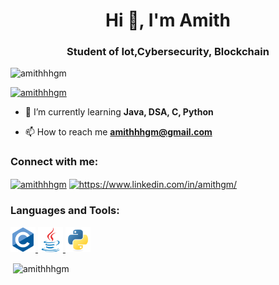 <h1 align="center">Hi 👋, I'm Amith</h1>
<h3 align="center">Student of Iot,Cybersecurity, Blockchain</h3>

<p align="left"> <img src="https://komarev.com/ghpvc/?username=amithhhgm&label=Profile%20views&color=0e75b6&style=flat" alt="amithhhgm" /> </p>

<p align="left"> <a href="https://github.com/ryo-ma/github-profile-trophy"><img src="https://github-profile-trophy.vercel.app/?username=amithhhgm" alt="amithhhgm" /></a> </p>

- 🌱 I’m currently learning **Java, DSA, C, Python**

- 📫 How to reach me **amithhhgm@gmail.com**

<h3 align="left">Connect with me:</h3>
<p align="left">
<a href="https://twitter.com/amithhhgm" target="blank"><img align="center" src="https://raw.githubusercontent.com/rahuldkjain/github-profile-readme-generator/master/src/images/icons/Social/twitter.svg" alt="amithhhgm" height="30" width="40" /></a>
<a href="https://linkedin.com/in/https://www.linkedin.com/in/amithgm/" target="blank"><img align="center" src="https://raw.githubusercontent.com/rahuldkjain/github-profile-readme-generator/master/src/images/icons/Social/linked-in-alt.svg" alt="https://www.linkedin.com/in/amithgm/" height="30" width="40" /></a>
</p>

<h3 align="left">Languages and Tools:</h3>
<p align="left"> <a href="https://www.cprogramming.com/" target="_blank" rel="noreferrer"> <img src="https://raw.githubusercontent.com/devicons/devicon/master/icons/c/c-original.svg" alt="c" width="40" height="40"/> </a> <a href="https://www.java.com" target="_blank" rel="noreferrer"> <img src="https://raw.githubusercontent.com/devicons/devicon/master/icons/java/java-original.svg" alt="java" width="40" height="40"/> </a> <a href="https://www.python.org" target="_blank" rel="noreferrer"> <img src="https://raw.githubusercontent.com/devicons/devicon/master/icons/python/python-original.svg" alt="python" width="40" height="40"/> </a> </p>

<p>&nbsp;<img align="center" src="https://github-readme-stats.vercel.app/api?username=amithhhgm&show_icons=true&locale=en" alt="amithhhgm" /></p>
